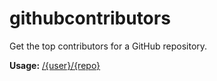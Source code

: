 # githubcontributors

Get the top contributors for a GitHub repository.

**Usage:**
[/{user}/{repo}](/pdehaan/githubcontributors)
